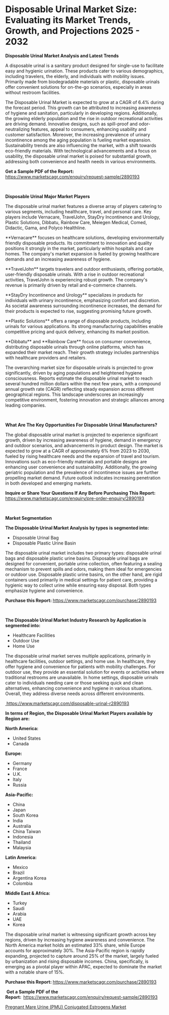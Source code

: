 <p><h1>Disposable Urinal Market Size: Evaluating its Market Trends, Growth, and Projections 2025 - 2032</h1></p><p><strong>Disposable Urinal Market Analysis and Latest Trends</strong></p>
<p><p>A disposable urinal is a sanitary product designed for single-use to facilitate easy and hygienic urination. These products cater to various demographics, including travelers, the elderly, and individuals with mobility issues. Primarily made from biodegradable materials or plastic, disposable urinals offer convenient solutions for on-the-go scenarios, especially in areas without restroom facilities.</p><p>The Disposable Urinal Market is expected to grow at a CAGR of 6.4% during the forecast period. This growth can be attributed to increasing awareness of hygiene and sanitation, particularly in developing regions. Additionally, the growing elderly population and the rise in outdoor recreational activities are driving demand. Innovative designs, such as spill-proof and odor-neutralizing features, appeal to consumers, enhancing usability and customer satisfaction. Moreover, the increasing prevalence of urinary incontinence among the aging population is fueling market expansion. Sustainability trends are also influencing the market, with a shift towards eco-friendly materials. With technological advancements and a focus on usability, the disposable urinal market is poised for substantial growth, addressing both convenience and health needs in various environments.</p></p>
<p><strong>Get a Sample PDF of the Report:&nbsp;</strong> <a href="https://www.marketscagr.com/enquiry/request-sample/2890193?utm_campaign=3452&utm_medium=2&utm_source=Github&utm_content=ia&utm_term=14032025&utm_id=disposable-urinal">https://www.marketscagr.com/enquiry/request-sample/2890193</a></p>
<p>&nbsp;</p>
<p><strong>Disposable Urinal Major Market Players</strong></p>
<p><p>The disposable urinal market features a diverse array of players catering to various segments, including healthcare, travel, and personal care. Key players include Vernacare, TravelJohn, StayDry Incontinence and Urology, Plastic Solutions, Dibbatu, Rainbow Care, Meiegen Medical, Comed, Didactic, Gama, and Polyco Healthline.</p><p>**Vernacare** focuses on healthcare solutions, developing environmentally friendly disposable products. Its commitment to innovation and quality positions it strongly in the market, particularly within hospitals and care homes. The company's market expansion is fueled by growing healthcare demands and an increasing awareness of hygiene.</p><p>**TravelJohn** targets travelers and outdoor enthusiasts, offering portable, user-friendly disposable urinals. With a rise in outdoor recreational activities, TravelJohn is experiencing robust growth. The company's revenue is primarily driven by retail and e-commerce channels.</p><p>**StayDry Incontinence and Urology** specializes in products for individuals with urinary incontinence, emphasizing comfort and discretion. As societal awareness surrounding incontinence increases, the demand for their products is expected to rise, suggesting promising future growth.</p><p>**Plastic Solutions** offers a range of disposable products, including urinals for various applications. Its strong manufacturing capabilities enable competitive pricing and quick delivery, enhancing its market position.</p><p>**Dibbatu** and **Rainbow Care** focus on consumer convenience, distributing disposable urinals through online platforms, which has expanded their market reach. Their growth strategy includes partnerships with healthcare providers and retailers.</p><p>The overarching market size for disposable urinals is projected to grow significantly, driven by aging populations and heightened hygiene consciousness. Reports estimate the disposable urinal market to reach several hundred million dollars within the next few years, with a compound annual growth rate (CAGR) reflecting steady expansion across different geographical regions. This landscape underscores an increasingly competitive environment, fostering innovation and strategic alliances among leading companies.</p></p>
<p>&nbsp;</p>
<p><strong>What Are The Key Opportunities For Disposable Urinal Manufacturers?</strong></p>
<p><p>The global disposable urinal market is projected to experience significant growth, driven by increasing awareness of hygiene, demand in emergency and outdoor scenarios, and advancements in product design. The market is expected to grow at a CAGR of approximately 6% from 2023 to 2030, fueled by rising healthcare needs and the expansion of travel and tourism. Innovations such as eco-friendly materials and portable designs are enhancing user convenience and sustainability. Additionally, the growing geriatric population and the prevalence of incontinence issues are further propelling market demand. Future outlook indicates increasing penetration in both developed and emerging markets.</p></p>
<p><strong>Inquire or Share Your Questions If Any Before Purchasing This Report:</strong> <a href="https://www.marketscagr.com/enquiry/pre-order-enquiry/2890193?utm_campaign=3452&utm_medium=2&utm_source=Github&utm_content=ia&utm_term=14032025&utm_id=disposable-urinal">https://www.marketscagr.com/enquiry/pre-order-enquiry/2890193</a></p>
<p>&nbsp;</p>
<p><strong>Market Segmentation</strong></p>
<p><strong>The Disposable Urinal Market Analysis by types is segmented into:</strong></p>
<p><ul><li>Disposable Urinal Bag</li><li>Disposable Plastic Urine Basin</li></ul></p>
<p><p>The disposable urinal market includes two primary types: disposable urinal bags and disposable plastic urine basins. Disposable urinal bags are designed for convenient, portable urine collection, often featuring a sealing mechanism to prevent spills and odors, making them ideal for emergencies or outdoor use. Disposable plastic urine basins, on the other hand, are rigid containers used primarily in medical settings for patient care, providing a hygienic way to collect urine while ensuring easy disposal. Both types emphasize hygiene and convenience.</p></p>
<p><strong>Purchase this Report:&nbsp;</strong><a href="https://www.marketscagr.com/purchase/2890193?utm_campaign=3452&utm_medium=2&utm_source=Github&utm_content=ia&utm_term=14032025&utm_id=disposable-urinal">https://www.marketscagr.com/purchase/2890193</a></p>
<p>&nbsp;</p>
<p><strong>The Disposable Urinal Market Industry Research by Application is segmented into:</strong></p>
<p><ul><li>Healthcare Facilities</li><li>Outdoor Use</li><li>Home Use</li></ul></p>
<p><p>The disposable urinal market serves multiple applications, primarily in healthcare facilities, outdoor settings, and home use. In healthcare, they offer hygiene and convenience for patients with mobility challenges. For outdoor use, they provide an essential solution for events or activities where traditional restrooms are unavailable. In home settings, disposable urinals cater to individuals needing care or those seeking quick and clean alternatives, enhancing convenience and hygiene in various situations. Overall, they address diverse needs across different environments.</p></p>
<p><a href="https://www.marketscagr.com/disposable-urinal-r2890193?utm_campaign=3452&utm_medium=2&utm_source=Github&utm_content=ia&utm_term=14032025&utm_id=disposable-urinal">&nbsp;https://www.marketscagr.com/disposable-urinal-r2890193</a></p>
<p><strong>In terms of Region, the Disposable Urinal Market Players available by Region are:</strong></p>
<p>
    <p> <strong> North America: </strong>
        <ul>
            <li>United States</li>
            <li>Canada</li>
        </ul>
        </p> 
    <p> <strong> Europe: </strong>
        <ul>
            <li>Germany</li>
            <li>France</li>
            <li>U.K.</li>
            <li>Italy</li>
            <li>Russia</li>
        </ul>
        </p> 
    <p> <strong> Asia-Pacific: </strong>
        <ul>
            <li>China</li>
            <li>Japan</li>
            <li>South Korea</li>
            <li>India</li>
            <li>Australia</li>
            <li>China Taiwan</li>
            <li>Indonesia</li>
            <li>Thailand</li>
            <li>Malaysia</li>
        </ul>
        </p> 
    <p> <strong> Latin America: </strong>
        <ul>
            <li>Mexico</li>
            <li>Brazil</li>
            <li>Argentina Korea</li>
            <li>Colombia</li>
        </ul>
        </p> 
    <p> <strong> Middle East & Africa: </strong>
        <ul>
            <li>Turkey</li>
            <li>Saudi</li>
            <li>Arabia</li>
            <li>UAE</li>
            <li>Korea</li>
        </ul>
    </p>
    </p>
<p><p>The disposable urinal market is witnessing significant growth across key regions, driven by increasing hygiene awareness and convenience. The North America market holds an estimated 33% share, while Europe accounts for approximately 30%. The Asia-Pacific region is rapidly expanding, projected to capture around 25% of the market, largely fueled by urbanization and rising disposable incomes. China, specifically, is emerging as a pivotal player within APAC, expected to dominate the market with a notable share of 15%.</p></p>
<p><strong>Purchase this Report: </strong><a href="https://www.marketscagr.com/purchase/2890193?utm_campaign=3452&utm_medium=2&utm_source=Github&utm_content=ia&utm_term=14032025&utm_id=disposable-urinal">https://www.marketscagr.com/purchase/2890193</a></p>
<p>&nbsp;<strong>Get a Sample PDF of the Report:&nbsp;&nbsp;</strong><a href="https://www.marketscagr.com/enquiry/request-sample/2890193?utm_campaign=3452&utm_medium=2&utm_source=Github&utm_content=ia&utm_term=14032025&utm_id=disposable-urinal">https://www.marketscagr.com/enquiry/request-sample/2890193</a></p>
<p><strong></strong></p>
<p><p><a href="https://github.com/supicweg/Market-Research-Report-List-1/blob/main/pregnant-mare-urine-pmu-conjugated-estrogens-market.md?utm_campaign=3452&utm_medium=2&utm_source=Github&utm_content=ia&utm_term=14032025&utm_id=disposable-urinal">Pregnant Mare Urine (PMU) Conjugated Estrogens Market</a></p></p>